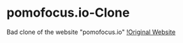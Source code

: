 # pomofocus.io-Clone
Bad clone of the website "pomofocus.io"
[!Original Website](https://pomofocus.io/)
